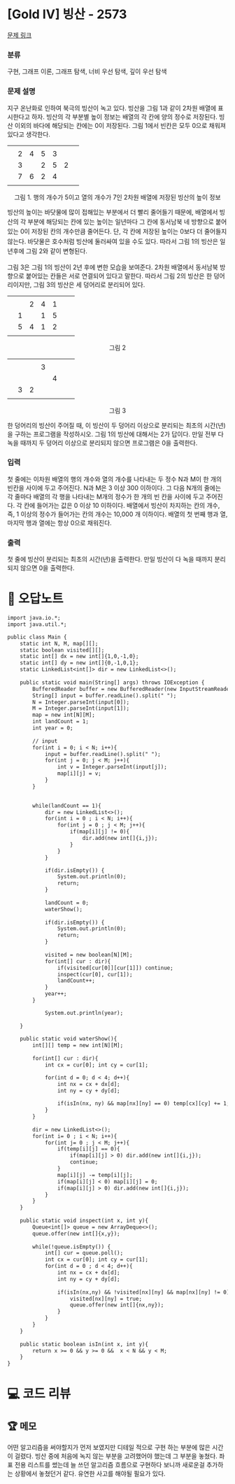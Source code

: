 # [Gold IV] 빙산 - 2573 

[문제 링크](https://www.acmicpc.net/problem/2573) 

### 분류

구현, 그래프 이론, 그래프 탐색, 너비 우선 탐색, 깊이 우선 탐색

### 문제 설명

<p>지구 온난화로 인하여 북극의 빙산이 녹고 있다. 빙산을 그림 1과 같이 2차원 배열에 표시한다고 하자. 빙산의 각 부분별 높이 정보는 배열의 각 칸에 양의 정수로 저장된다. 빙산 이외의 바다에 해당되는 칸에는 0이 저장된다. 그림 1에서 빈칸은 모두 0으로 채워져 있다고 생각한다.</p>

<table class="table table-bordered td-center table-center-35 td-width-5">
	<tbody>
		<tr>
			<td> </td>
			<td> </td>
			<td> </td>
			<td> </td>
			<td> </td>
			<td> </td>
			<td> </td>
		</tr>
		<tr>
			<td> </td>
			<td>2</td>
			<td>4</td>
			<td>5</td>
			<td>3</td>
			<td> </td>
			<td> </td>
		</tr>
		<tr>
			<td> </td>
			<td>3</td>
			<td> </td>
			<td>2</td>
			<td>5</td>
			<td>2</td>
			<td> </td>
		</tr>
		<tr>
			<td> </td>
			<td>7</td>
			<td>6</td>
			<td>2</td>
			<td>4</td>
			<td> </td>
			<td> </td>
		</tr>
		<tr>
			<td> </td>
			<td> </td>
			<td> </td>
			<td> </td>
			<td> </td>
			<td> </td>
			<td> </td>
		</tr>
	</tbody>
</table>

<p style="text-align: center;">그림 1. 행의 개수가 5이고 열의 개수가 7인 2차원 배열에 저장된 빙산의 높이 정보</p>

<p><span style="line-height:1.6em">빙산의 높이는 바닷물에 많이 접해있는 부분에서 더 빨리 줄어들기 때문에, 배열에서 빙산의 각 부분에 해당되는 칸에 있는 높이는 일년마다 그 칸에 동서남북 네 방향으로 붙어있는 0이 저장된 칸의 개수만큼 줄어든다. 단, 각 칸에 저장된 높이는 0보다 더 줄어들지 않는다. 바닷물은 호수처럼 빙산에 둘러싸여 있을 수도 있다. 따라서 그림 1의 빙산은 일년후에 그림 2와 같이 변형된다.</span></p>

<p>그림 3은 그림 1의 빙산이 2년 후에 변한 모습을 보여준다. 2차원 배열에서 동서남북 방향으로 붙어있는 칸들은 서로 연결되어 있다고 말한다. 따라서 그림 2의 빙산은 한 덩어리이지만, 그림 3의 빙산은 세 덩어리로 분리되어 있다.</p>

<table class="table table-bordered td-center table-center-35 td-width-5">
	<tbody>
		<tr>
			<td> </td>
			<td> </td>
			<td> </td>
			<td> </td>
			<td> </td>
			<td> </td>
			<td> </td>
		</tr>
		<tr>
			<td> </td>
			<td> </td>
			<td>2</td>
			<td>4</td>
			<td>1</td>
			<td> </td>
			<td> </td>
		</tr>
		<tr>
			<td> </td>
			<td>1</td>
			<td> </td>
			<td>1</td>
			<td>5</td>
			<td> </td>
			<td> </td>
		</tr>
		<tr>
			<td> </td>
			<td>5</td>
			<td>4</td>
			<td>1</td>
			<td>2</td>
			<td> </td>
			<td> </td>
		</tr>
		<tr>
			<td> </td>
			<td> </td>
			<td> </td>
			<td> </td>
			<td> </td>
			<td> </td>
			<td> </td>
		</tr>
	</tbody>
</table>

<p style="text-align: center;">그림 2</p>

<table class="table table-bordered td-center table-center-35 td-width-5">
	<tbody>
		<tr>
			<td> </td>
			<td> </td>
			<td> </td>
			<td> </td>
			<td> </td>
			<td> </td>
			<td> </td>
		</tr>
		<tr>
			<td> </td>
			<td> </td>
			<td> </td>
			<td>3</td>
			<td> </td>
			<td> </td>
			<td> </td>
		</tr>
		<tr>
			<td> </td>
			<td> </td>
			<td> </td>
			<td> </td>
			<td>4</td>
			<td> </td>
			<td> </td>
		</tr>
		<tr>
			<td> </td>
			<td>3</td>
			<td>2</td>
			<td> </td>
			<td> </td>
			<td> </td>
			<td> </td>
		</tr>
		<tr>
			<td> </td>
			<td> </td>
			<td> </td>
			<td> </td>
			<td> </td>
			<td> </td>
			<td> </td>
		</tr>
	</tbody>
</table>

<p style="text-align: center;">그림 3</p>

<p>한 덩어리의 빙산이 주어질 때, 이 빙산이 두 덩어리 이상으로 분리되는 최초의 시간(년)을 구하는 프로그램을 작성하시오. 그림 1의 빙산에 대해서는 2가 답이다. 만일 전부 다 녹을 때까지 두 덩어리 이상으로 분리되지 않으면 프로그램은 0을 출력한다.</p>

### 입력 

 <p>첫 줄에는 이차원 배열의 행의 개수와 열의 개수를 나타내는 두 정수 N과 M이 한 개의 빈칸을 사이에 두고 주어진다. N과 M은 3 이상 300 이하이다. 그 다음 N개의 줄에는 각 줄마다 배열의 각 행을 나타내는 M개의 정수가 한 개의 빈 칸을 사이에 두고 주어진다. 각 칸에 들어가는 값은 0 이상 10 이하이다. 배열에서 빙산이 차지하는 칸의 개수, 즉, 1 이상의 정수가 들어가는 칸의 개수는 10,000 개 이하이다. 배열의 첫 번째 행과 열, 마지막 행과 열에는 항상 0으로 채워진다.</p>

### 출력 

 <p>첫 줄에 빙산이 분리되는 최초의 시간(년)을 출력한다. 만일 빙산이 다 녹을 때까지 분리되지 않으면 0을 출력한다.</p>



#  🚀  오답노트 

```diff
import java.io.*;
import java.util.*;

public class Main {
    static int N, M, map[][];
    static boolean visited[][];
    static int[] dx = new int[]{1,0,-1,0};
    static int[] dy = new int[]{0,-1,0,1};
    static LinkedList<int[]> dir = new LinkedList<>();
    
    public static void main(String[] args) throws IOException {
        BufferedReader buffer = new BufferedReader(new InputStreamReader(System.in));
        String[] input = buffer.readLine().split(" ");
        N = Integer.parseInt(input[0]);
        M = Integer.parseInt(input[1]);
        map = new int[N][M];
        int landCount = 1;
        int year = 0;
        
        // input
        for(int i = 0; i < N; i++){
            input = buffer.readLine().split(" ");
            for(int j = 0; j < M; j++){
                int v = Integer.parseInt(input[j]);
                map[i][j] = v;
            }
        }       
         

        while(landCount == 1){
            dir = new LinkedList<>();
            for(int i = 0 ; i < N; i++){
                for(int j = 0 ; j < M; j++){
                    if(map[i][j] != 0){
                        dir.add(new int[]{i,j});
                    }
                }
            }

            if(dir.isEmpty()) {
                System.out.println(0);
                return;
            }
            
            landCount = 0;
            waterShow();
            
            if(dir.isEmpty()) {
                System.out.println(0);
                return;
            }
            
            visited = new boolean[N][M];
            for(int[] cur : dir){
                if(visited[cur[0]][cur[1]]) continue;
                inspect(cur[0], cur[1]);                
                landCount++;
            }
            year++;
        }

            System.out.println(year);
        
    }
    
    public static void waterShow(){
        int[][] temp = new int[N][M];
        
        for(int[] cur : dir){
            int cx = cur[0]; int cy = cur[1];

            for(int d = 0; d < 4; d++){
                int nx = cx + dx[d];
                int ny = cy + dy[d];
                
                if(isIn(nx, ny) && map[nx][ny] == 0) temp[cx][cy] += 1;
            }   
        }
        
        dir = new LinkedList<>();
        for(int i= 0 ; i < N; i++){
            for(int j= 0 ; j < M; j++){            
                if(temp[i][j] == 0){
                    if(map[i][j] > 0) dir.add(new int[]{i,j});
                    continue;
                }
                map[i][j] -= temp[i][j];
                if(map[i][j] < 0) map[i][j] = 0;
                if(map[i][j] > 0) dir.add(new int[]{i,j});
            }
        }
    }
    
    public static void inspect(int x, int y){
        Queue<int[]> queue = new ArrayDeque<>();
        queue.offer(new int[]{x,y});
        
        while(!queue.isEmpty()) {
            int[] cur = queue.poll();
            int cx = cur[0]; int cy = cur[1];
            for(int d = 0 ; d < 4; d++){
                int nx = cx + dx[d];
                int ny = cy + dy[d];
                
                if(isIn(nx,ny) && !visited[nx][ny] && map[nx][ny] != 0){
                    visited[nx][ny] = true;
                    queue.offer(new int[]{nx,ny});
                }
            }
        }
    }
    
    public static boolean isIn(int x, int y){
        return x >= 0 && y >= 0 &&  x < N && y < M;
    }
}

```

# 💻 코드 리뷰




 ## 🏆 메모 

어떤 알고리즘을 써야할지가 먼저 보였지만 디테일 적으로 구현 하는 부분에 많은 시간이 걸렸다.
빙산 중에 처음에 녹지 않는 부분을 고려했어야 했는데 그 부분을 놓쳤다. 좌표 전용 리스트를 썼는데 늘 쓰던 알고리즘 흐름으로 구현하다 보니까 새로운걸 추가하는 상황에서 놓쳤던거 같다. 유연한 사고를 해야될 필요가 있다.
